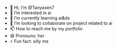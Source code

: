 - 👋 Hi, I’m @Tanyasen7
- 👀 I’m interested in ai
- 🌱 I’m currently learning ai&ds
- 💞️ I’m looking to collaborate on project related to ai
- 📫 How to reach me by my portfolio 
- 😄 Pronouns: her
- ⚡ Fun fact: silly me

<!---
Tanyasen7/Tanyasen7 is a ✨ special ✨ repository because its `README.md` (this file) appears on your GitHub profile.
You can click the Preview link to take a look at your changes.
--->
